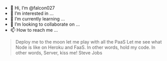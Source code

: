 - 👋 Hi, I’m @falcon027
- 👀 I’m interested in ...
- 🌱 I’m currently learning ...
- 💞️ I’m looking to collaborate on ...
- 📫 How to reach me ...

<!---
falcon027/falcon027 is a ✨ special ✨ repository because its `README.md` (this file) appears on your GitHub profile.
You can click the Preview link to take a look at your changes.
--->
> Deploy me to the moon let me play with all the PaaS Let me see what Node is like on Heroku and FaaS. In other words, hold my code. In other words, Server, kiss me!
> Steve Jobs
